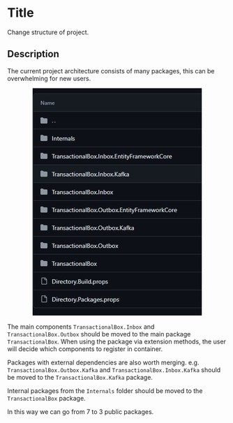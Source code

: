 # Title
Change structure of project.

## Description
The current project architecture consists of many packages, this can be overwhelming for new users.

<div align="center">
    <img src="assets/2024-06.1-structure-of-project.png">
</div>

The main components `TransactionalBox.Inbox` and `TransactionalBox.Outbox` should be moved to the main package `TransactionalBox`. When using the package via extension methods, the user will decide which components to register in container. 

Packages with external dependencies are also worth merging. e.g. `TransactionalBox.Outbox.Kafka` and `TransactionalBox.Inbox.Kafka` should be moved to the `TransactionalBox.Kafka` package.

Internal packages from the `Internals` folder should be moved to the `TransactionalBox` package.

In this way we can go from 7 to 3 public packages.